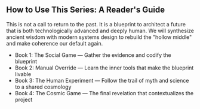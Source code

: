 ## How to Use This Series: A Reader's Guide

This is not a call to return to the past. It is a blueprint to architect a future that is both technologically advanced and deeply human. We will synthesize ancient wisdom with modern systems design to rebuild the "hollow middle" and make coherence our default again.

- Book 1: The Social Game — Gather the evidence and codify the blueprint
- Book 2: Manual Override — Learn the inner tools that make the blueprint livable
- Book 3: The Human Experiment — Follow the trail of myth and science to a shared cosmology
- Book 4: The Cosmic Game — The final revelation that contextualizes the project